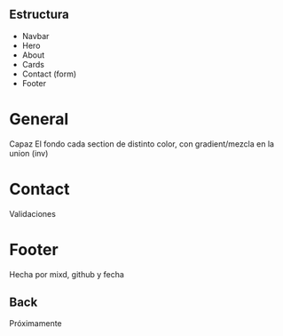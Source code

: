 ## Estructura 
- Navbar
- Hero
- About
- Cards
- Contact (form)
- Footer

# General
  Capaz El fondo cada section de distinto color, con gradient/mezcla en la union (inv)

# Contact 
  Validaciones

# Footer
  Hecha por mixd, github y fecha

## Back
  Próximamente